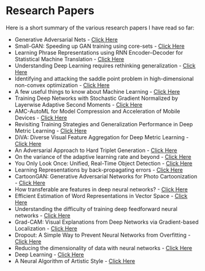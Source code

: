 # Research Papers

Here is a short summary of the various research papers I have read so far:
* Generative Adversarial Nets - [Click Here](https://github.com/RamnathKumar181/Research_Papers/blob/master/Generative%20Adversarial%20Nets.md)
* Small-GAN: Speeding up GAN training using core-sets - [Click Here](https://github.com/RamnathKumar181/Research_Papers/blob/master/Small-GAN:%20Speeding%20up%20GAN%20training%20using%20core-sets.md)
* Learning Phrase Representations using RNN Encoder–Decoder for Statistical Machine Translation - [Click Here](https://github.com/RamnathKumar181/Research_Papers/blob/master/Learning%20Phrase%20Representations%20using%20RNN%20Encoder%E2%80%93Decoder%20for%20Statistical%20Machine%20Translation.md)
* Understanding Deep Learning requires rethinking generalization - [Click Here](https://github.com/RamnathKumar181/Research_Papers/blob/master/Understanding%20Deep%20Learning%20requires%20rethinking%20generalization.md)
* Identifying and attacking the saddle point problem in high-dimensional non-convex optimization - [Click Here](https://github.com/RamnathKumar181/Research_Papers/blob/master/Identifying%20and%20attacking%20the%20saddle%20point%20problem%20in%20high-dimensional%20non-convex%20optimization.md)
* A few useful things to know about Machine Learning - [Click Here](https://github.com/RamnathKumar181/Research_Papers/blob/master/A%20few%20useful%20things%20to%20know%20about%20Machine%20Learning.md)
* Training Deep Networks with Stochastic Gradient Normalized by Layerwise Adaptive Second Moments - [Click Here](https://github.com/RamnathKumar181/Research_Papers/blob/master/Training%20Deep%20Networks%20with%20Stochastic%20Gradient%20Normalized%20by%20Layerwise%20Adaptive%20Second%20Moments.md)
* AMC-AutoML for Model Compression and Acceleration of Mobile Devices - [Click Here](https://github.com/RamnathKumar181/Research_Papers/blob/master/AMC-AutoML%20for%20Model%20Compression%20and%20Acceleration%20of%20Mobile%20Devices.md)
* Revisiting Training Strategies and Generalization Performance in Deep Metric Learning - [Click Here](https://github.com/RamnathKumar181/Research_Papers/blob/master/Revisiting%20Training%20Strategies%20and%20Generalization%20Performance%20in%20Deep%20Metric%20Learning.md)
* DiVA: Diverse Visual Feature Aggregation for Deep Metric Learning - [Click Here](https://github.com/RamnathKumar181/Research_Papers/blob/master/DiVA:%20Diverse%20Visual%20Feature%20Aggregation%20for%20Deep%20Metric%20Learning.md)
* An Adversarial Approach to Hard Triplet Generation - [Click Here](https://github.com/RamnathKumar181/Research_Papers/blob/master/An%20Adversarial%20Approach%20to%20Hard%20Triplet%20Generation.md)
* On the variance of the adaptive learning rate and beyond - [Click Here](https://github.com/RamnathKumar181/Research_Papers/blob/master/On%20the%20variance%20of%20the%20adaptive%20learning%20rate%20and%20beyond.md)
* You Only Look Once: Unified, Real-Time Object Detection - [Click Here](https://github.com/RamnathKumar181/Research_Papers/blob/master/You%20Only%20Look%20Once:%20Unified%2C%20Real-Time%20Object%20Detection.md)
* Learning Representations by back-propagating errors - [Click Here](https://github.com/RamnathKumar181/Research_Papers/blob/master/Learning%20Representations%20by%20back-propagating%20errors.md)
* CartoonGAN: Generative Adversarial Networks for Photo Cartoonization - [Click Here](https://github.com/RamnathKumar181/Research_Papers/blob/master/CartoonGAN:%20Generative%20Adversarial%20Networks%20for%20Photo%20Cartoonization.md)
* How transferable are features in deep neural networks? - [Click Here](https://github.com/RamnathKumar181/Research_Papers/blob/master/How%20transferable%20are%20features%20in%20deep%20neural%20networks%3F.md)
* Efficient Estimation of Word Representations in Vector Space - [Click Here](https://github.com/RamnathKumar181/Research_Papers/blob/master/Efficient%20Estimation%20of%20Word%20Representations%20in%20Vector%20Space.md)
* Understanding the difficulty of training deep feedforward neural networks - [Click Here](https://github.com/RamnathKumar181/Research_Papers/blob/master/Understanding%20the%20difficulty%20of%20training%20deep%20feedforward%20neural%20networks.md)
* Grad-CAM: Visual Explanations from Deep Networks via Gradient-based Localization - [Click Here](https://github.com/RamnathKumar181/Research_Papers/blob/master/Grad-CAM:%20Visual%20Explanations%20from%20Deep%20Networks%20via%20Gradient-based%20Localization.md)
* Dropout: A Simple Way to Prevent Neural Networks from Overfitting - [Click Here](https://github.com/RamnathKumar181/Research_Papers/blob/master/Dropout:%20A%20Simple%20Way%20to%20Prevent%20Neural%20Networks%20from%20Overfitting.md)
* Reducing the dimensionality of data with neural networks - [Click Here](https://github.com/RamnathKumar181/Research_Papers/blob/master/Reducing%20the%20dimensionality%20of%20data%20with%20neural%20networks.md)
* Deep Learning - [Click Here](https://github.com/RamnathKumar181/Research_Papers/blob/master/Deep%20Learning.md)
* A Neural Algorithm of Artistic Style - [Click Here](https://github.com/RamnathKumar181/Research_Papers/blob/master/A%20Neural%20Algorithm%20of%20Artistic%20Style.md)
